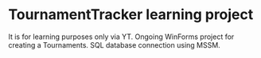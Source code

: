 # TournamentTracker learning project
It is for learning purposes only via YT.
Ongoing WinForms project for creating a Tournaments.
SQL database connection using MSSM.
